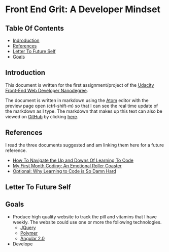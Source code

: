 # Front End Grit: A Developer Mindset

## Table Of Contents
 * [Indroduction](#introduction)
 * [References](#introduction)
 * [Letter To Future Self](#letter)
 * [Goals](#goals)

## Introduction <a id="introduction"></a>
This document is written for the first assignment/project of the
[Udacity](http://www.udacity.com/)
[Front-End Web Developer Nanodegree](https://www.udacity.com/course/front-end-web-developer-nanodegree--nd001).

The document is written in markdown using the
[Atom](http://atom.io) editor with the preview page open (ctrl-shift-m) so
that I can see the real time update of the markdown as I type.
The markdown that makes up this text can also be viewed on
[GitHub](http://github.com)
by clicking
[here](https://github.com/carltonwin8/fewdProject1).

## References <a id="reference"></a>
I read the three documents suggested and am linking them
here for a future reference.
 * [How To Navigate the Up and Downs Of Learning To Code](http://www.codeconquest.com/blog/how-to-navigate-the-up-and-downs-of-learning-to-code/)
 * [My First Month Coding: An Emotional Roller Coaster](http://blog.thinkful.com/post/98829096308/my-first-month-coding-an-emotional-roller-coaster)
 * [Optional: Why Learning to Code is So Damn Hard](https://www.vikingcodeschool.com/posts/why-learning-to-code-is-so-damn-hard)

## Letter To Future Self <a id="letter"></a>

## Goals <a id="goals"></a>
 * Produce high quality website to track the pill and vitamins that I have weekly.
   The website could use one or more the following technologies.
     * [JQuery]()
     * [Polymer]()
     * [Angular 2.0]()
 * Develope
